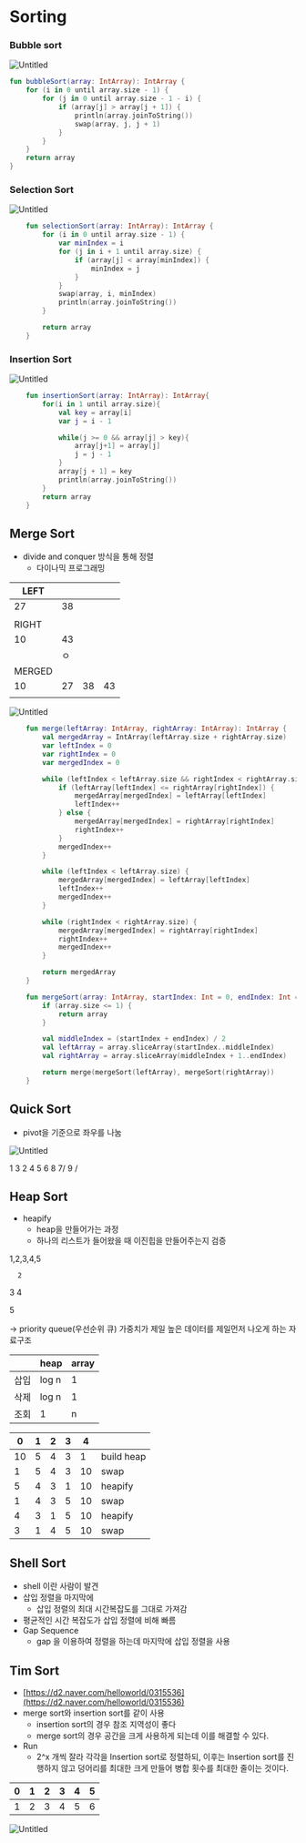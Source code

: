 # Sorting

### Bubble sort

![Untitled](Sorting/Untitled.png)

```kotlin
fun bubbleSort(array: IntArray): IntArray {
    for (i in 0 until array.size - 1) {
        for (j in 0 until array.size - 1 - i) {
            if (array[j] > array[j + 1]) {
                println(array.joinToString())
                swap(array, j, j + 1)
            }
        }
    }
    return array
}
```

### Selection Sort

![Untitled](Sorting/Untitled%201.png)

```kotlin
    fun selectionSort(array: IntArray): IntArray {
        for (i in 0 until array.size - 1) {
            var minIndex = i
            for (j in i + 1 until array.size) {
                if (array[j] < array[minIndex]) {
                    minIndex = j
                }
            }
            swap(array, i, minIndex)
            println(array.joinToString())
        }

        return array
    }
```

### Insertion Sort

![Untitled](Sorting/Untitled%202.png)

```kotlin
    fun insertionSort(array: IntArray): IntArray{
        for(i in 1 until array.size){
            val key = array[i]
            var j = i - 1

            while(j >= 0 && array[j] > key){
                array[j+1] = array[j]
                j = j - 1
            }
            array[j + 1] = key
            println(array.joinToString())
        }
        return array
    }
```

## Merge Sort

- divide and conquer 방식을 통해 정렬
    - 다이나믹 프로그래밍

| LEFT |  |  |  |
| --- | --- | --- | --- |
| 27 | 38 |  |  |
|  |  |  |  |
| RIGHT  |  |  |  |
| 10 | 43 |  |  |
|  | ㅇ |  |  |
| MERGED |  |  |  |
| 10 | 27 | 38 | 43 |
|  |  |  |  |

![Untitled](Sorting/Untitled%203.png)

```kotlin
    fun merge(leftArray: IntArray, rightArray: IntArray): IntArray {
        val mergedArray = IntArray(leftArray.size + rightArray.size)
        var leftIndex = 0
        var rightIndex = 0
        var mergedIndex = 0

        while (leftIndex < leftArray.size && rightIndex < rightArray.size) {
            if (leftArray[leftIndex] <= rightArray[rightIndex]) {
                mergedArray[mergedIndex] = leftArray[leftIndex]
                leftIndex++
            } else {
                mergedArray[mergedIndex] = rightArray[rightIndex]
                rightIndex++
            }
            mergedIndex++
        }

        while (leftIndex < leftArray.size) {
            mergedArray[mergedIndex] = leftArray[leftIndex]
            leftIndex++
            mergedIndex++
        }

        while (rightIndex < rightArray.size) {
            mergedArray[mergedIndex] = rightArray[rightIndex]
            rightIndex++
            mergedIndex++
        }

        return mergedArray
    }

    fun mergeSort(array: IntArray, startIndex: Int = 0, endIndex: Int = array.size-1): IntArray {
        if (array.size <= 1) {
            return array
        }

        val middleIndex = (startIndex + endIndex) / 2
        val leftArray = array.sliceArray(startIndex..middleIndex)
        val rightArray = array.sliceArray(middleIndex + 1..endIndex)

        return merge(mergeSort(leftArray), mergeSort(rightArray))
    }
```

## Quick Sort

- pivot을 기준으로 좌우를 나눔

![Untitled](Sorting/Untitled%204.png)

1 3 2 4 5 6 8 7/  9 /  

## Heap Sort

- heapify
    - heap을 만들어가는 과정
    - 하나의 리스트가 들어왔을 때 이진힙을 만들어주는지 검증

1,2,3,4,5

      2  

  3    4

5

→ priority queue(우선순위 큐) 가중치가 제일 높은 데이터를 제일먼저 나오게 하는 자료구조

|  | heap | array |
| --- | --- | --- |
| 삽입 | log n | 1 |
| 삭제 | log n  | 1 |
| 조회 | 1 | n |

| 0 | 1 | 2 | 3 | 4 |  |
| --- | --- | --- | --- | --- | --- |
| 10  | 5 | 4 | 3 | 1  | build heap |
| 1 | 5 | 4 | 3 | 10 | swap |
| 5 | 4 | 3 | 1 | 10 | heapify |
| 1 | 4 | 3 | 5 | 10 | swap |
| 4 | 3 | 1 | 5 | 10 | heapify |
| 3 | 1 | 4 | 5 | 10 | swap |

## Shell Sort

- shell 이란 사람이 발견
- 삽입 정렬을 마지막에
    - 삽입 정렬의 최대 시간복잡도를 그대로 가져감
- 평균적인 시간 복잡도가 삽입 정렬에 비해 빠름
- Gap Sequence
    - gap 을 이용하여 정렬을 하는데 마지막에 삽입 정렬을 사용

## Tim Sort

- [https://d2.naver.com/helloworld/0315536](https://d2.naver.com/helloworld/0315536)
- merge sort와 insertion sort를 같이 사용
    - insertion sort의 경우 참조 지역성이 좋다
    - merge sort의 경우 공간을 크게 사용하게 되는데 이를 해결할 수 있다.
- Run
    - 2^x 개씩 잘라 각각을 Insertion sort로 정렬하되, 이후는 Insertion sort를 진행하지 않고 덩어리를 최대한 크게 만들어 병합 횟수를 최대한 줄이는 것이다.

| 0 | 1 | 2 | 3 | 4 | 5 |
| --- | --- | --- | --- | --- | --- |
| 1 | 2 | 3 | 4 | 5 | 6 |

![Untitled](Sorting/Untitled%205.png)
